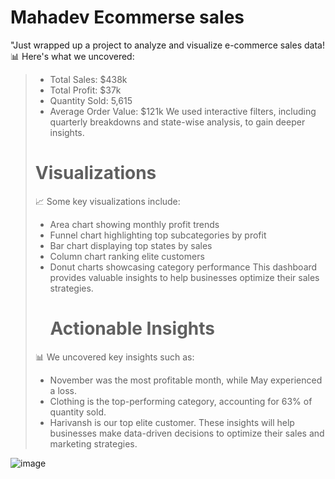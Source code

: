 # Mahadev Ecommerse sales
"Just wrapped up a project to analyze and visualize e-commerce sales data! 📊 Here's what we uncovered:
>  * Total Sales: $438k
>  * Total Profit: $37k
>  * Quantity Sold: 5,615
>  * Average Order Value: $121k
>    We used interactive filters, including quarterly breakdowns and state-wise analysis, to gain deeper insights.
>
> # Visualizations
>  📈 Some key visualizations include:
>  * Area chart showing monthly profit trends
>  * Funnel chart highlighting top subcategories by profit
>  * Bar chart displaying top states by sales
>  * Column chart ranking elite customers
>  * Donut charts showcasing category performance
>    This dashboard provides valuable insights to help businesses optimize their sales strategies.
>    # Actionable Insights
> 📊 We uncovered key insights such as:
>  * November was the most profitable month, while May experienced a loss.
>  * Clothing is the top-performing category, accounting for 63% of quantity sold.
>  * Harivansh is our top elite customer.
>    These insights will help businesses make data-driven decisions to optimize their sales and marketing strategies.


![image](https://github.com/user-attachments/assets/d6914296-7f90-4efe-bf82-c6ce31538d77)
